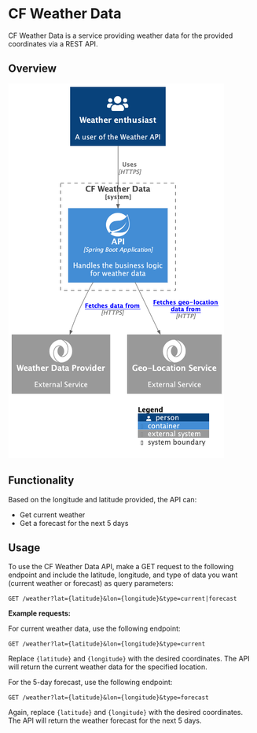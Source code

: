 # CF Weather Data

CF Weather Data is a service providing weather data for the provided coordinates via a REST API.

## Overview
![Overview](design/overview.png)

## Functionality

Based on the longitude and latitude provided, the API can:

- Get current weather
- Get a forecast for the next 5 days

## Usage

To use the CF Weather Data API, make a GET request to the following endpoint and include the latitude, longitude, and type of data you want (current weather or forecast) as query parameters:

```
GET /weather?lat={latitude}&lon={longitude}&type=current|forecast
```

**Example requests:**

For current weather data, use the following endpoint:
```
GET /weather?lat={latitude}&lon={longitude}&type=current
```

Replace `{latitude}` and `{longitude}` with the desired coordinates. The API will return the current weather data for the specified location.

For the 5-day forecast, use the following endpoint:

```
GET /weather?lat={latitude}&lon={longitude}&type=forecast
```

Again, replace `{latitude}` and `{longitude}` with the desired coordinates. The API will return the weather forecast for the next 5 days.